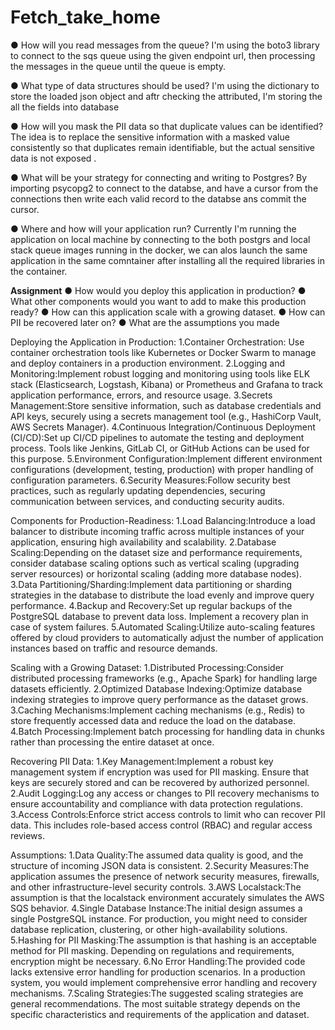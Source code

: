 # Fetch_take_home

● How will you read messages from the queue?
I'm using the boto3 library to connect to the sqs queue using the given endpoint url, then processing the messages in the queue until the queue is empty. 

● What type of data structures should be used?
I'm using the dictionary to store the loaded json object and aftr checking the attributed, I'm storing the all the fields into database

● How will you mask the PII data so that duplicate values can be identified?
 The idea is to replace the sensitive information with a masked value consistently so that duplicates remain identifiable, 
 but the actual sensitive data is not exposed .

● What will be your strategy for connecting and writing to Postgres?
 By importing psycopg2  to connect to the databse, and have a cursor from the connections then write each valid record to the databse ans commit the cursor.
 
● Where and how will your application run?
Currently I'm running the application on local machine by connecting to the both postgrs and local stack queue images running in the docker, we can alos launch 
the same application in the same comntainer after installing all the required libraries in the container.

**Assignment** 
● How would you deploy this application in production?
● What other components would you want to add to make this production ready?
● How can this application scale with a growing dataset.
● How can PII be recovered later on?
● What are the assumptions you made

Deploying the Application in Production:
1.Container Orchestration: Use container orchestration tools like Kubernetes or Docker Swarm to manage and deploy containers in a production environment.
2.Logging and Monitoring:Implement robust logging and monitoring using tools like ELK stack (Elasticsearch, Logstash, Kibana) or Prometheus and Grafana to track application performance, errors, and resource usage.
3.Secrets Management:Store sensitive information, such as database credentials and API keys, securely using a secrets management tool (e.g., HashiCorp Vault, AWS Secrets Manager).
4.Continuous Integration/Continuous Deployment (CI/CD):Set up CI/CD pipelines to automate the testing and deployment process. Tools like Jenkins, GitLab CI, or GitHub Actions can be used for this purpose.
5.Environment Configuration:Implement different environment configurations (development, testing, production) with proper handling of configuration parameters.
6.Security Measures:Follow security best practices, such as regularly updating dependencies, securing communication between services, and conducting security audits.

Components for Production-Readiness:
1.Load Balancing:Introduce a load balancer to distribute incoming traffic across multiple instances of your application, ensuring high availability and scalability.
2.Database Scaling:Depending on the dataset size and performance requirements, consider database scaling options such as vertical scaling (upgrading server resources) or horizontal scaling (adding more database nodes).
3.Data Partitioning/Sharding:Implement data partitioning or sharding strategies in the database to distribute the load evenly and improve query performance.
4.Backup and Recovery:Set up regular backups of the PostgreSQL database to prevent data loss. Implement a recovery plan in case of system failures.
5.Automated Scaling:Utilize auto-scaling features offered by cloud providers to automatically adjust the number of application instances based on traffic and resource demands.

Scaling with a Growing Dataset:
1.Distributed Processing:Consider distributed processing frameworks (e.g., Apache Spark) for handling large datasets efficiently.
2.Optimized Database Indexing:Optimize database indexing strategies to improve query performance as the dataset grows.
3.Caching Mechanisms:Implement caching mechanisms (e.g., Redis) to store frequently accessed data and reduce the load on the database.
4.Batch Processing:Implement batch processing for handling data in chunks rather than processing the entire dataset at once.

Recovering PII Data:
1.Key Management:Implement a robust key management system if encryption was used for PII masking. Ensure that keys are securely stored and can be recovered by authorized personnel.
2.Audit Logging:Log any access or changes to PII recovery mechanisms to ensure accountability and compliance with data protection regulations.
3.Access Controls:Enforce strict access controls to limit who can recover PII data. This includes role-based access control (RBAC) and regular access reviews.

Assumptions:
1.Data Quality:The assumed data quality is good, and the structure of incoming JSON data is consistent.
2.Security Measures:The application assumes the presence of network security measures, firewalls, and other infrastructure-level security controls.
3.AWS Localstack:The assumption is that the localstack environment accurately simulates the AWS SQS behavior.
4.Single Database Instance:The initial design assumes a single PostgreSQL instance. For production, you might need to consider database replication, clustering, or other high-availability solutions.
5.Hashing for PII Masking:The assumption is that hashing is an acceptable method for PII masking. Depending on regulations and requirements, encryption might be necessary.
6.No Error Handling:The provided code lacks extensive error handling for production scenarios. In a production system, you would implement comprehensive error handling and recovery mechanisms.
7.Scaling Strategies:The suggested scaling strategies are general recommendations. The most suitable strategy depends on the specific characteristics and requirements of the application and dataset.
